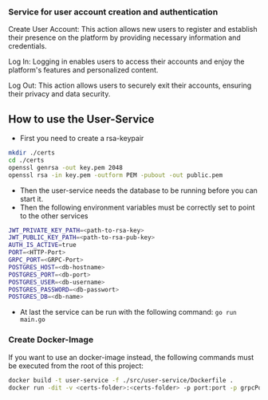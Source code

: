 ### Service for user account creation and authentication

Create User Account: This action allows new users to register and establish their presence on the platform by providing necessary information and credentials.

Log In: Logging in enables users to access their accounts and enjoy the platform's features and personalized content.

Log Out: This action allows users to securely exit their accounts, ensuring their privacy and data security.

## How to use the User-Service

- First you need to create a rsa-keypair

```bash
mkdir ./certs
cd ./certs
openssl genrsa -out key.pem 2048
openssl rsa -in key.pem -outform PEM -pubout -out public.pem
```

- Then the user-service needs the database to be running before you can start it.
- Then the following environment variables must be correctly set to point to the other services

```bash
JWT_PRIVATE_KEY_PATH=<path-to-rsa-key>
JWT_PUBLIC_KEY_PATH=<path-to-rsa-pub-key>
AUTH_IS_ACTIVE=true
PORT=<HTTP-Port>
GRPC_PORT=<GRPC-Port>
POSTGRES_HOST=<db-hostname>
POSTGRES_PORT=<db-port>
POSTGRES_USER=<db-username>
POSTGRES_PASSWORD=<db-passwort>
POSTGRES_DB=<db-name>
```

- At last the service can be run with the following command: `go run main.go`

### Create Docker-Image

If you want to use an docker-image instead, the following commands must be executed from the root of this project:

```bash
docker build -t user-service -f ./src/user-service/Dockerfile .
docker run -dit -v <certs-folder>:<certs-folder> -p port:port -p grpcPort:grpcPort --envFile envFile user-service
```
